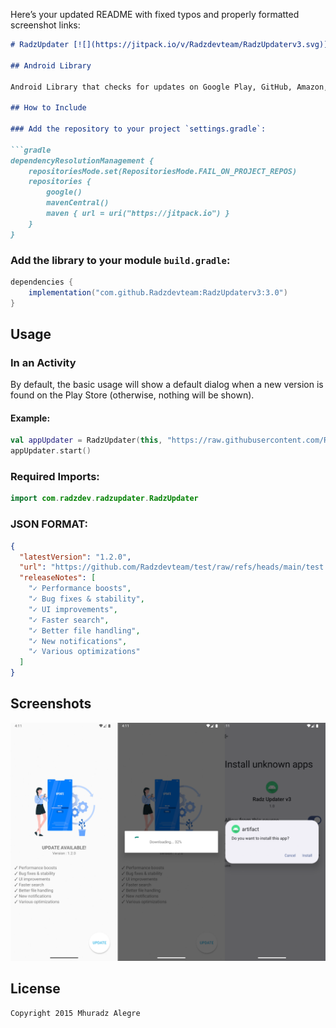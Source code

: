 Here’s your updated README with fixed typos and properly formatted screenshot links:  

```markdown
# RadzUpdater [![](https://jitpack.io/v/Radzdevteam/RadzUpdaterv3.svg)](https://jitpack.io/#Radzdevteam/RadzUpdaterv3)

## Android Library

Android Library that checks for updates on Google Play, GitHub, Amazon, F-Droid, or your own server.

## How to Include

### Add the repository to your project `settings.gradle`:

```gradle
dependencyResolutionManagement {
    repositoriesMode.set(RepositoriesMode.FAIL_ON_PROJECT_REPOS)
    repositories {
        google()
        mavenCentral()
        maven { url = uri("https://jitpack.io") }
    }
}
```

### Add the library to your module `build.gradle`:

```gradle
dependencies {
    implementation("com.github.Radzdevteam:RadzUpdaterv3:3.0")
}
```

## Usage

### In an Activity
By default, the basic usage will show a default dialog when a new version is found on the Play Store (otherwise, nothing will be shown).

#### Example:

```kotlin
val appUpdater = RadzUpdater(this, "https://raw.githubusercontent.com/Radzdevteam/test/refs/heads/main/RadzUpdaterv3.json")
appUpdater.start()
```

### Required Imports:

```kotlin
import com.radzdev.radzupdater.RadzUpdater
```
### JSON FORMAT:

```json
{
  "latestVersion": "1.2.0",
  "url": "https://github.com/Radzdevteam/test/raw/refs/heads/main/test.apk",
  "releaseNotes": [
    "✓ Performance boosts",
    "✓ Bug fixes & stability",
    "✓ UI improvements",
    "✓ Faster search",
    "✓ Better file handling",
    "✓ New notifications",
    "✓ Various optimizations"
  ]
}
```

## Screenshots  
<img src="https://github.com/Radzdevteam/RadzUpdaterv3/blob/master/Screenshots/screenshots.png?raw=true">  



## License

```
Copyright 2015 Mhuradz Alegre
```
